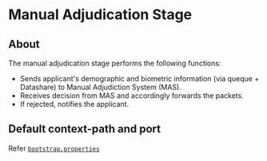 # Manual Adjudication Stage

## About
The manual adjudication stage  performs the following functions:
* Sends applicant's demographic and biometric information (via queque + Datashare) to Manual Adjudiction System (MAS).
* Receives decision from MAS and accordingly forwards the packets.
* If rejected, notifies the applicant.

## Default context-path and port
Refer [`bootstrap.properties`](src/main/resources/bootstrap.properties)

